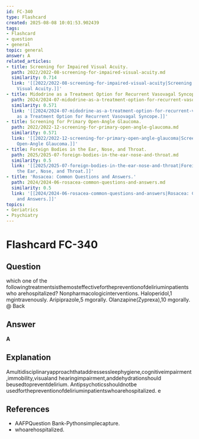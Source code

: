 ```yaml
---
id: FC-340
type: Flashcard
created: 2025-08-08 10:01:53.902439
tags:
- Flashcard
- question
- general
topic: general
answer: A
related_articles:
- title: Screening for Impaired Visual Acuity.
  path: 2022/2022-08-screening-for-impaired-visual-acuity.md
  similarity: 0.714
  link: '[[2022/2022-08-screening-for-impaired-visual-acuity|Screening for Impaired
    Visual Acuity.]]'
- title: Midodrine as a Treatment Option for Recurrent Vasovagal Syncope.
  path: 2024/2024-07-midodrine-as-a-treatment-option-for-recurrent-vasovagal-sync.md
  similarity: 0.571
  link: '[[2024/2024-07-midodrine-as-a-treatment-option-for-recurrent-vasovagal-sync|Midodrine
    as a Treatment Option for Recurrent Vasovagal Syncope.]]'
- title: Screening for Primary Open-Angle Glaucoma.
  path: 2022/2022-12-screening-for-primary-open-angle-glaucoma.md
  similarity: 0.571
  link: '[[2022/2022-12-screening-for-primary-open-angle-glaucoma|Screening for Primary
    Open-Angle Glaucoma.]]'
- title: Foreign Bodies in the Ear, Nose, and Throat.
  path: 2025/2025-07-foreign-bodies-in-the-ear-nose-and-throat.md
  similarity: 0.5
  link: '[[2025/2025-07-foreign-bodies-in-the-ear-nose-and-throat|Foreign Bodies in
    the Ear, Nose, and Throat.]]'
- title: 'Rosacea: Common Questions and Answers.'
  path: 2024/2024-06-rosacea-common-questions-and-answers.md
  similarity: 0.5
  link: '[[2024/2024-06-rosacea-common-questions-and-answers|Rosacea: Common Questions
    and Answers.]]'
topics:
- Geriatrics
- Psychiatry
---
```


# Flashcard FC-340

## Question

which one of the followingtreatmentsisthemosteffectiveforthepreventionofdeliriuminpatientswho arehospitalized? Nonpharmacologicinterventions. Haloperidol,1 mgintravenously. Aripiprazole,5 mgorally. Olanzapine(Zyprexa),10 mgorally. @ Back

## Answer

**A**

## Explanation

Amultidisciplinaryapproachthataddressessleephygiene,cognitiveimpairment,immobility,visualand hearingimpairment,anddehydrationshould beusedtopreventdelirium. Antipsychoticsshouldnotbe usedforthepreventionofdeliriuminpatientswhoarehospitalized. e

## References

- AAFPQuestion Bank-Pythonsimplecapture.
- whoarehospitalized.

